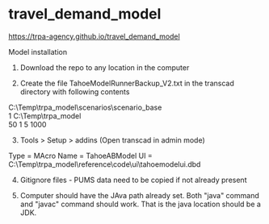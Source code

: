 # travel_demand_model

https://trpa-agency.github.io/travel_demand_model


Model installation

1. Download the repo to any location in the computer

2. Create the file TahoeModelRunnerBackup_V2.txt in the transcad directory with following contents

C:\Temp\trpa_model\scenarios\scenario_base\
1
C:\Temp\trpa_model\
50
1
5
1000


3. Tools > Setup > addins (Open transcad in admin mode)

Type = MAcro
Name = TahoeABModel
UI = C:\Temp\trpa_model\reference\code\ui\tahoemodelui.dbd

4. Gitignore files - PUMS data need to be copied if not already present

5. Computer should have the JAva path already set. Both "java" command and "javac" command should work. That is the java location should be a JDK.